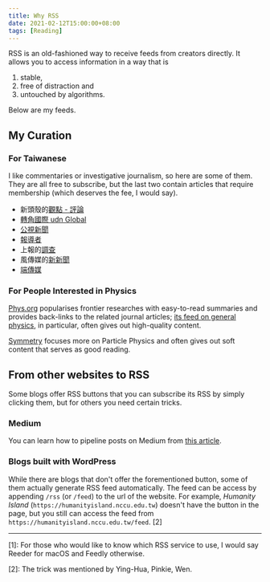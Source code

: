 ```yaml
---
title: Why RSS
date: 2021-02-12T15:00:00+08:00
tags: [Reading]
---
```

RSS is an old-fashioned way to receive feeds from creators directly. It allows you to access information in a way that is

1. stable,
2. free of distraction and
3. untouched by algorithms.

Below are my feeds.

## My Curation

### For Taiwanese

I like commentaries or investigative journalism, so here are some of them. They are all free to subscribe, but the last two contain articles that require membership (which deserves the fee, I would say).

- 新頭殼的[觀點 - 評論](https://newtalk.tw/rss/opinion_news)
- [轉角國際 udn Global](https://global.udn.com/rss/lists/1020)
- [公視新聞](https://about.pts.org.tw/rss/XML/newsfeed.xml)
- [報導者](https://www.twreporter.org/a/rss2.xml)
- 上報的[調查](https://www.upmedia.mg/createRSS.php?Type=1)
- 風傳媒的[新新聞](http://storm.mg/feeds/24667)
- [端傳媒](https://theinitium.com/newsfeed/)

### For People Interested in Physics

[Phys.org](http://phys.org) popularises frontier researches with easy-to-read summaries and provides back-links to the related journal articles; [its feed on general physics](https://www.notion.so/Why-RSS-640ab92873194602a278cfce60f676ce), in particular, often gives out high-quality content.

[Symmetry](https://www.symmetrymagazine.org/) focuses more on Particle Physics and often gives out soft content that serves as good reading.

## From other websites to RSS

Some blogs offer RSS buttons that you can subscribe its RSS by simply clicking them, but for others you need certain tricks.

### Medium

You can learn how to pipeline posts on Medium from [this article](https://help.medium.com/hc/en-us/articles/214874118-Using-RSS-feeds-of-profiles-publications-and-topics).

### Blogs built with WordPress

While there are blogs that don't offer the forementioned button, some of them actually generate RSS feed automatically. The feed can be access by appending `/rss` (or `/feed`) to the url of the website. For example, *Humanity Island* (`https://humanityisland.nccu.edu.tw`) doesn't have the button in the page, but you still can access the feed from  `https://humanityisland.nccu.edu.tw/feed`. [2]

---

[1]: For those who would like to know which RSS service to use, I would say Reeder for macOS and Feedly otherwise.

[2]: The trick was mentioned by Ying-Hua, Pinkie, Wen.
